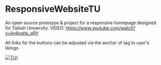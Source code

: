 # ResponsiveWebsiteTU
An open source prototype & project for a responsive homepage designed for Taibah University.
VIDEO: https://www.youtube.com/watch?v=Ao6vahk_qRY

All links for the buttons can be adjusted via the anchor of tag <a> to user's likings

[![TU](https://m.eyeofriyadh.com/directory/images/2018/04/273d4696fbb5d.png))]([https://youtu.be/StTqXEQ2l-Y?t=35s](https://www.youtube.com/watch?v=Ao6vahk_qRY) " Responsive Taibah University website ")
